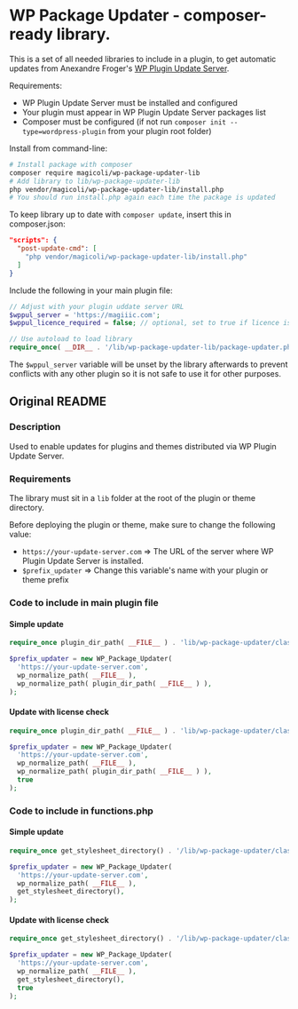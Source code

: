 # WP Package Updater - composer-ready library.

This is a set of all needed libraries to include in a plugin, to get automatic updates from Anexandre Froger's [WP Plugin Update Server](https://github.com/froger-me/wp-plugin-update-server).

Requirements:

- WP Plugin Update Server must be installed and configured
- Your plugin must appear in WP Plugin Update Server packages list
- Composer must be configured (if not run `composer init --type=wordpress-plugin` from your plugin root folder)

Install from command-line:

```bash
# Install package with composer
composer require magicoli/wp-package-updater-lib
# Add library to lib/wp-package-updater-lib
php vendor/magicoli/wp-package-updater-lib/install.php
# You should run install.php again each time the package is updated
```

To keep library up to date with `composer update`, insert this in composer.json:

```json
"scripts": {
  "post-update-cmd": [
    "php vendor/magicoli/wp-package-updater-lib/install.php"
  ]
}
```

Include the following in your main plugin file:

```php
// Adjust with your plugin uddate server URL
$wppul_server = 'https://magiiic.com';
$wppul_licence_required = false; // optional, set to true if licence is set in WPPUS

// Use autoload to load library
require_once( __DIR__ . '/lib/wp-package-updater-lib/package-updater.php' );
```

The `$wppul_server` variable will be unset by the library afterwards to prevent conflicts with any other plugin so it is not safe to use it for other purposes.

## Original README

### Description

Used to enable updates for plugins and themes distributed via WP Plugin Update Server.

### Requirements

The library must sit in a `lib` folder at the root of the plugin or theme directory.

Before deploying the plugin or theme, make sure to change the following value:

- `https://your-update-server.com` => The URL of the server where WP Plugin Update Server is installed.
- `$prefix_updater` => Change this variable's name with your plugin or theme prefix

### Code to include in main plugin file

#### Simple update

```php
require_once plugin_dir_path( __FILE__ ) . 'lib/wp-package-updater/class-wp-package-updater.php';

$prefix_updater = new WP_Package_Updater(
  'https://your-update-server.com',
  wp_normalize_path( __FILE__ ),
  wp_normalize_path( plugin_dir_path( __FILE__ ) ),
);
```

#### Update with license check

```php
require_once plugin_dir_path( __FILE__ ) . 'lib/wp-package-updater/class-wp-package-updater.php';

$prefix_updater = new WP_Package_Updater(
  'https://your-update-server.com',
  wp_normalize_path( __FILE__ ),
  wp_normalize_path( plugin_dir_path( __FILE__ ) ),
  true
);
```

### Code to include in functions.php

#### Simple update

```php
require_once get_stylesheet_directory() . '/lib/wp-package-updater/class-wp-package-updater.php';

$prefix_updater = new WP_Package_Updater(
  'https://your-update-server.com',
  wp_normalize_path( __FILE__ ),
  get_stylesheet_directory(),
);
```

#### Update with license check

```php
require_once get_stylesheet_directory() . '/lib/wp-package-updater/class-wp-package-updater.php';

$prefix_updater = new WP_Package_Updater(
  'https://your-update-server.com',
  wp_normalize_path( __FILE__ ),
  get_stylesheet_directory(),
  true
);
```
